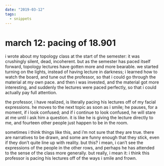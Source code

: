 ```yaml
---
date: "2019-03-12"
tags:
  - snippets
---
```

# march 12: pacing of 18.901

i wrote about my topology class at the start of the semester: it was crushingly silent, dead, incoherent. but as the semester has paced itself forward, topology lectures have gotten more and more bearable. we started turning on the lights, instead of having lecture in darkness; i learned how to watch the board, and tune out the professor, so that i could go through the material at my own pace. and then i was invested, and the material got more interesting, and suddenly the lectures were paced perfectly, so that i could actually pay full attention.

the professor, i have realized, is literally pacing his lectures off of my facial expressions. he moves to the next topic as soon as i smile; he pauses, for a moment, if i look confused; and if i continue to look confused, he will stare at me until i ask him a question. it is like he is giving the lecture directly to me, and fourteen other people just happen to be in the room.

sometimes i think things like this, and i’m not sure that they are true. there are narratives to be drawn, and some are funny enough that they stick, even if they don’t quite line up with reality. but this? i mean, i can’t see the expressions of the people in the other rows, and perhaps he has attended to the sense of the class more generally. but really, i mean it: i think this professor is pacing his lectures off of the ways i smile and frown.
